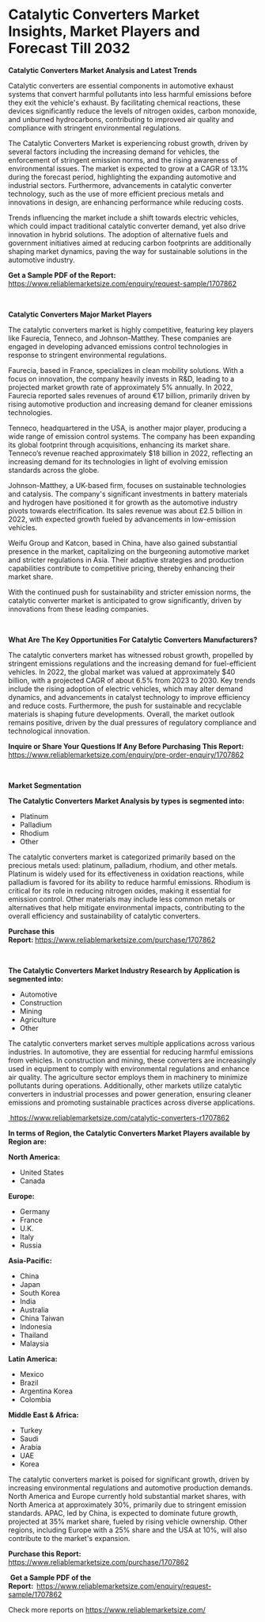 <p><h1>Catalytic Converters Market Insights, Market Players and Forecast Till 2032</h1></p><p><strong>Catalytic Converters Market Analysis and Latest Trends</strong></p>
<p><p>Catalytic converters are essential components in automotive exhaust systems that convert harmful pollutants into less harmful emissions before they exit the vehicle's exhaust. By facilitating chemical reactions, these devices significantly reduce the levels of nitrogen oxides, carbon monoxide, and unburned hydrocarbons, contributing to improved air quality and compliance with stringent environmental regulations.</p><p>The Catalytic Converters Market is experiencing robust growth, driven by several factors including the increasing demand for vehicles, the enforcement of stringent emission norms, and the rising awareness of environmental issues. The market is expected to grow at a CAGR of 13.1% during the forecast period, highlighting the expanding automotive and industrial sectors. Furthermore, advancements in catalytic converter technology, such as the use of more efficient precious metals and innovations in design, are enhancing performance while reducing costs.</p><p>Trends influencing the market include a shift towards electric vehicles, which could impact traditional catalytic converter demand, yet also drive innovation in hybrid solutions. The adoption of alternative fuels and government initiatives aimed at reducing carbon footprints are additionally shaping market dynamics, paving the way for sustainable solutions in the automotive industry.</p></p>
<p><strong>Get a Sample PDF of the Report:&nbsp;</strong> <a href="https://www.reliablemarketsize.com/enquiry/request-sample/1707862?utm_campaign=2804&utm_medium=2&utm_source=Github&utm_content=ia&utm_term=11042025&utm_id=catalytic-converters">https://www.reliablemarketsize.com/enquiry/request-sample/1707862</a></p>
<p>&nbsp;</p>
<p><strong>Catalytic Converters Major Market Players</strong></p>
<p><p>The catalytic converters market is highly competitive, featuring key players like Faurecia, Tenneco, and Johnson-Matthey. These companies are engaged in developing advanced emissions control technologies in response to stringent environmental regulations.</p><p>Faurecia, based in France, specializes in clean mobility solutions. With a focus on innovation, the company heavily invests in R&D, leading to a projected market growth rate of approximately 5% annually. In 2022, Faurecia reported sales revenues of around €17 billion, primarily driven by rising automotive production and increasing demand for cleaner emissions technologies.</p><p>Tenneco, headquartered in the USA, is another major player, producing a wide range of emission control systems. The company has been expanding its global footprint through acquisitions, enhancing its market share. Tenneco’s revenue reached approximately $18 billion in 2022, reflecting an increasing demand for its technologies in light of evolving emission standards across the globe.</p><p>Johnson-Matthey, a UK-based firm, focuses on sustainable technologies and catalysis. The company's significant investments in battery materials and hydrogen have positioned it for growth as the automotive industry pivots towards electrification. Its sales revenue was about £2.5 billion in 2022, with expected growth fueled by advancements in low-emission vehicles.</p><p>Weifu Group and Katcon, based in China, have also gained substantial presence in the market, capitalizing on the burgeoning automotive market and stricter regulations in Asia. Their adaptive strategies and production capabilities contribute to competitive pricing, thereby enhancing their market share.</p><p>With the continued push for sustainability and stricter emission norms, the catalytic converter market is anticipated to grow significantly, driven by innovations from these leading companies.</p></p>
<p>&nbsp;</p>
<p><strong>What Are The Key Opportunities For Catalytic Converters Manufacturers?</strong></p>
<p><p>The catalytic converters market has witnessed robust growth, propelled by stringent emissions regulations and the increasing demand for fuel-efficient vehicles. In 2022, the global market was valued at approximately $40 billion, with a projected CAGR of about 6.5% from 2023 to 2030. Key trends include the rising adoption of electric vehicles, which may alter demand dynamics, and advancements in catalyst technology to improve efficiency and reduce costs. Furthermore, the push for sustainable and recyclable materials is shaping future developments. Overall, the market outlook remains positive, driven by the dual pressures of regulatory compliance and technological innovation.</p></p>
<p><strong>Inquire or Share Your Questions If Any Before Purchasing This Report:</strong> <a href="https://www.reliablemarketsize.com/enquiry/pre-order-enquiry/1707862?utm_campaign=2804&utm_medium=2&utm_source=Github&utm_content=ia&utm_term=11042025&utm_id=catalytic-converters">https://www.reliablemarketsize.com/enquiry/pre-order-enquiry/1707862</a></p>
<p>&nbsp;</p>
<p><strong>Market Segmentation</strong></p>
<p><strong>The Catalytic Converters Market Analysis by types is segmented into:</strong></p>
<p><ul><li>Platinum</li><li>Palladium</li><li>Rhodium</li><li>Other</li></ul></p>
<p><p>The catalytic converters market is categorized primarily based on the precious metals used: platinum, palladium, rhodium, and other metals. Platinum is widely used for its effectiveness in oxidation reactions, while palladium is favored for its ability to reduce harmful emissions. Rhodium is critical for its role in reducing nitrogen oxides, making it essential for emission control. Other materials may include less common metals or alternatives that help mitigate environmental impacts, contributing to the overall efficiency and sustainability of catalytic converters.</p></p>
<p><strong>Purchase this Report:&nbsp;</strong><a href="https://www.reliablemarketsize.com/purchase/1707862?utm_campaign=2804&utm_medium=2&utm_source=Github&utm_content=ia&utm_term=11042025&utm_id=catalytic-converters">https://www.reliablemarketsize.com/purchase/1707862</a></p>
<p>&nbsp;</p>
<p><strong>The Catalytic Converters Market Industry Research by Application is segmented into:</strong></p>
<p><ul><li>Automotive</li><li>Construction</li><li>Mining</li><li>Agriculture</li><li>Other</li></ul></p>
<p><p>The catalytic converters market serves multiple applications across various industries. In automotive, they are essential for reducing harmful emissions from vehicles. In construction and mining, these converters are increasingly used in equipment to comply with environmental regulations and enhance air quality. The agriculture sector employs them in machinery to minimize pollutants during operations. Additionally, other markets utilize catalytic converters in industrial processes and power generation, ensuring cleaner emissions and promoting sustainable practices across diverse applications.</p></p>
<p><a href="https://www.reliablemarketsize.com/catalytic-converters-r1707862?utm_campaign=2804&utm_medium=2&utm_source=Github&utm_content=ia&utm_term=11042025&utm_id=catalytic-converters">&nbsp;https://www.reliablemarketsize.com/catalytic-converters-r1707862</a></p>
<p><strong>In terms of Region, the Catalytic Converters Market Players available by Region are:</strong></p>
<p>
    <p> <strong> North America: </strong>
        <ul>
            <li>United States</li>
            <li>Canada</li>
        </ul>
        </p> 
    <p> <strong> Europe: </strong>
        <ul>
            <li>Germany</li>
            <li>France</li>
            <li>U.K.</li>
            <li>Italy</li>
            <li>Russia</li>
        </ul>
        </p> 
    <p> <strong> Asia-Pacific: </strong>
        <ul>
            <li>China</li>
            <li>Japan</li>
            <li>South Korea</li>
            <li>India</li>
            <li>Australia</li>
            <li>China Taiwan</li>
            <li>Indonesia</li>
            <li>Thailand</li>
            <li>Malaysia</li>
        </ul>
        </p> 
    <p> <strong> Latin America: </strong>
        <ul>
            <li>Mexico</li>
            <li>Brazil</li>
            <li>Argentina Korea</li>
            <li>Colombia</li>
        </ul>
        </p> 
    <p> <strong> Middle East & Africa: </strong>
        <ul>
            <li>Turkey</li>
            <li>Saudi</li>
            <li>Arabia</li>
            <li>UAE</li>
            <li>Korea</li>
        </ul>
    </p>
    </p>
<p><p>The catalytic converters market is poised for significant growth, driven by increasing environmental regulations and automotive production demands. North America and Europe currently hold substantial market shares, with North America at approximately 30%, primarily due to stringent emission standards. APAC, led by China, is expected to dominate future growth, projected at 35% market share, fueled by rising vehicle ownership. Other regions, including Europe with a 25% share and the USA at 10%, will also contribute to the market's expansion.</p></p>
<p><strong>Purchase this Report: </strong><a href="https://www.reliablemarketsize.com/purchase/1707862?utm_campaign=2804&utm_medium=2&utm_source=Github&utm_content=ia&utm_term=11042025&utm_id=catalytic-converters">https://www.reliablemarketsize.com/purchase/1707862</a></p>
<p>&nbsp;<strong>Get a Sample PDF of the Report:&nbsp;&nbsp;</strong><a href="https://www.reliablemarketsize.com/enquiry/request-sample/1707862?utm_campaign=2804&utm_medium=2&utm_source=Github&utm_content=ia&utm_term=11042025&utm_id=catalytic-converters">https://www.reliablemarketsize.com/enquiry/request-sample/1707862</a></p>
<p><strong></strong></p>
<p>Check more reports on <a href="https://www.reliablemarketsize.com/?utm_campaign=2804&utm_medium=2&utm_source=Github&utm_content=ia&utm_term=11042025&utm_id=catalytic-converters">https://www.reliablemarketsize.com/</a></p>